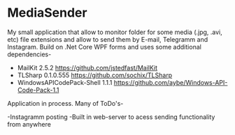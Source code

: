 # MediaSender

My small application that allow to monitor folder for some media (.jpg, .avi, etc) file extensions and allow to send them by E-mail, Telegramm and Instagram. Build
on .Net Core WPF forms and uses some additional dependencies-
- MailKit 2.5.2 https://github.com/jstedfast/MailKit
- TLSharp 0.1.0.555 https://github.com/sochix/TLSharp
- WindowsAPICodePack-Shell 1.1.1 https://github.com/aybe/Windows-API-Code-Pack-1.1

Application in process. Many of ToDo's-

-Instagramm posting
-Built in web-server to acess sending functionality from anywhere
